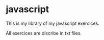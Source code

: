 # javascript
This is my library of my javascript exercices.

All exercices are discribe in txt files.
